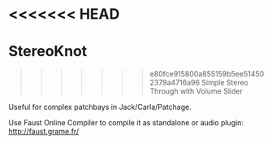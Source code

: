 <<<<<<< HEAD
=======
# StereoKnot
>>>>>>> e80fce915800a855159b5ee514502379a4716a96
Simple Stereo Through with Volume Slider

Useful for complex patchbays in Jack/Carla/Patchage.

Use Faust Online Compiler to compile it as standalone or audio plugin: http://faust.grame.fr/
